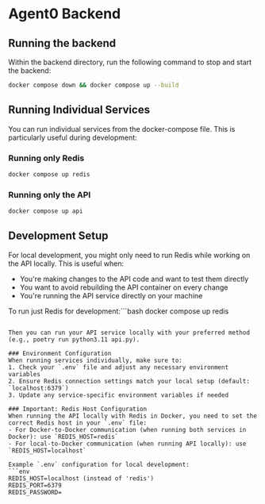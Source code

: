 # Agent0 Backend

## Running the backend

Within the backend directory, run the following command to stop and start the backend:
```bash
docker compose down && docker compose up --build
```

## Running Individual Services

You can run individual services from the docker-compose file. This is particularly useful during development:

### Running only Redis
```bash
docker compose up redis
```

### Running only the API
```bash
docker compose up api
```

## Development Setup

For local development, you might only need to run Redis while working on the API locally. This is useful when:
- You're making changes to the API code and want to test them directly
- You want to avoid rebuilding the API container on every change
- You're running the API service directly on your machine

To run just Redis for development:```bash
docker compose up redis
```

Then you can run your API service locally with your preferred method (e.g., poetry run python3.11 api.py).

### Environment Configuration
When running services individually, make sure to:
1. Check your `.env` file and adjust any necessary environment variables
2. Ensure Redis connection settings match your local setup (default: `localhost:6379`)
3. Update any service-specific environment variables if needed

### Important: Redis Host Configuration
When running the API locally with Redis in Docker, you need to set the correct Redis host in your `.env` file:
- For Docker-to-Docker communication (when running both services in Docker): use `REDIS_HOST=redis`
- For local-to-Docker communication (when running API locally): use `REDIS_HOST=localhost`

Example `.env` configuration for local development:
```env
REDIS_HOST=localhost (instead of 'redis')
REDIS_PORT=6379
REDIS_PASSWORD=
```
